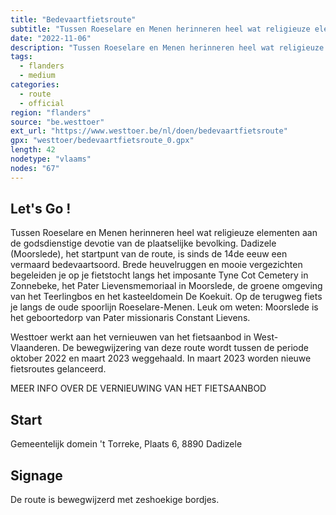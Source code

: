 ```yaml
---
title: "Bedevaartfietsroute"
subtitle: "Tussen Roeselare en Menen herinneren heel wat religieuze elementen aan de godsdienstige devotie van de plaatselijke bevolking"
date: "2022-11-06"
description: "Tussen Roeselare en Menen herinneren heel wat religieuze elementen aan de godsdienstige devotie van de plaatselijke bevolking" 
tags:
  - flanders
  - medium
categories: 
  - route
  - official
region: "flanders"
source: "be.westtoer"
ext_url: "https://www.westtoer.be/nl/doen/bedevaartfietsroute"
gpx: "westtoer/bedevaartfietsroute_0.gpx"
length: 42
nodetype: "vlaams"
nodes: "67"
---
```


## Let's Go !

Tussen Roeselare en Menen herinneren heel wat religieuze elementen aan de godsdienstige devotie van de plaatselijke bevolking. Dadizele (Moorslede), het startpunt van de route, is sinds de 14de eeuw een vermaard bedevaartsoord. Brede heuvelruggen en mooie vergezichten begeleiden je op je fietstocht langs het imposante Tyne Cot Cemetery in Zonnebeke, het Pater Lievensmemoriaal in Moorslede, de groene omgeving van het Teerlingbos en het kasteeldomein De Koekuit. Op de terugweg fiets je langs de oude spoorlijn Roeselare-Menen. Leuk om weten: Moorslede is het geboortedorp van Pater missionaris Constant Lievens.

Westtoer werkt aan het vernieuwen van het fietsaanbod in West-Vlaanderen. De bewegwijzering van deze route wordt tussen de periode oktober 2022 en maart 2023 weggehaald. In maart 2023 worden nieuwe fietsroutes gelanceerd.

MEER INFO OVER DE VERNIEUWING VAN HET FIETSAANBOD

## Start 

Gemeentelijk domein 't Torreke, Plaats 6, 8890 Dadizele

## Signage

De route is bewegwijzerd met zeshoekige bordjes.